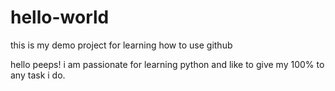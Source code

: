 # hello-world
this is my demo project for learning how to use github

hello peeps!
i am passionate for learning python and like to give my 100% to any task i do.
